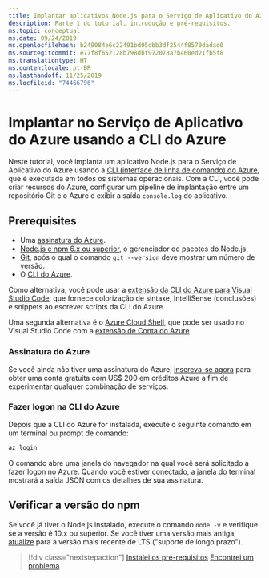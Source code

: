 ```yaml
---
title: Implantar aplicativos Node.js para o Serviço de Aplicativo do Azure usando a CLI do Azure
description: Parte 1 do tutorial, introdução e pré-requisitos.
ms.topic: conceptual
ms.date: 09/24/2019
ms.openlocfilehash: b249084e6c22491bd05dbb3df2544f8570dadad0
ms.sourcegitcommit: e77f8f652128b798dbf972078a7b460ed21fb5f8
ms.translationtype: HT
ms.contentlocale: pt-BR
ms.lasthandoff: 11/25/2019
ms.locfileid: "74466796"
---
```

# <a name="deploy-to-azure-app-service-using-the-azure-cli"></a>Implantar no Serviço de Aplicativo do Azure usando a CLI do Azure

Neste tutorial, você implanta um aplicativo Node.js para o Serviço de Aplicativo do Azure usando a [CLI (interface de linha de comando) do Azure](https://docs.microsoft.com/cli/azure/overview?view=azure-cli-latest), que é executada em todos os sistemas operacionais. Com a CLI, você pode criar recursos do Azure, configurar um pipeline de implantação entre um repositório Git e o Azure e exibir a saída `console.log` do aplicativo.

## <a name="prerequisites"></a>Prerequisites

- Uma [assinatura do Azure](#azure-subscription).
- [Node.js e npm 6.x ou superior](https://nodejs.org/en/download), o gerenciador de pacotes do Node.js.
- [Git](https://git-scm.com/downloads), após o qual o comando `git --version` deve mostrar um número de versão.
- O [CLI do Azure](https://docs.microsoft.com/cli/azure/install-azure-cli).

Como alternativa, você pode usar a [extensão da CLI do Azure para Visual Studio Code](https://marketplace.visualstudio.com/items?itemName=ms-vscode.azurecli), que fornece colorização de sintaxe, IntelliSense (conclusões) e snippets ao escrever scripts da CLI do Azure.

Uma segunda alternativa é o [Azure Cloud Shell](https://docs.microsoft.com/azure/cloud-shell/overview), que pode ser usado no Visual Studio Code com a [extensão de Conta do Azure](https://marketplace.visualstudio.com/items?itemName=ms-vscode.azure-account).

### <a name="azure-subscription"></a>Assinatura do Azure

Se você ainda não tiver uma assinatura do Azure, [inscreva-se agora](https://azure.microsoft.com/free/?utm_source=campaign&utm_campaign=vscode-tutorial-node-git&mktingSource=vscode-tutorial-node-git) para obter uma conta gratuita com US$ 200 em créditos Azure a fim de experimentar qualquer combinação de serviços.

### <a name="sign-in-to-the-azure-cli"></a>Fazer logon na CLI do Azure

Depois que a CLI do Azure for instalada, execute o seguinte comando em um terminal ou prompt de comando:

```bash
az login
```

O comando abre uma janela do navegador na qual você será solicitado a fazer logon no Azure. Quando você estiver conectado, a janela do terminal mostrará a saída JSON com os detalhes de sua assinatura.

## <a name="check-npm-version"></a>Verificar a versão do npm

Se você já tiver o Node.js instalado, execute o comando `node -v` e verifique se a versão é 10.x ou superior. Se você tiver uma versão mais antiga, [atualize](https://nodejs.org/en/download/) para a versão mais recente de LTS ("suporte de longo prazo").

> [!div class="nextstepaction"]
> [Instalei os pré-requisitos](tutorial-vscode-azure-cli-node-02.md) [Encontrei um problema](https://www.research.net/r/PWZWZ52?tutorial=node-deployment&step=getting-started)
